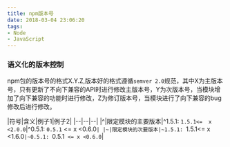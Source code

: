 ```yaml
---
title: npm版本号
date: 2018-03-04 23:06:20
tags:
- Node
- JavaScript
---
```


### 语义化的版本控制
npm包的版本号的格式X.Y.Z,版本好的格式遵循`semver 2.0`规范，其中X为主版本号，只有更新了不向下兼容的API时进行修改主版本号，Y为次版本号，当模块增加了向下兼容的功能时进行修改，Z为修订版本号，当模块进行了向下兼容的bug修改后进行修改。


|符号|含义|例子1|例子2|
|--|--|--|
|^|限定模块的主要版本|^1.5.1: `1.5.1<=  x <2.0.0`|^0.5.1: `0.5.1` <= x <0.6.0`|
|~|限定模块的次要版本|~1.5.1: `1.5.1<=  x <1.6.0`|~0.5.1: `0.5.1` <= x <0.6.0`|

